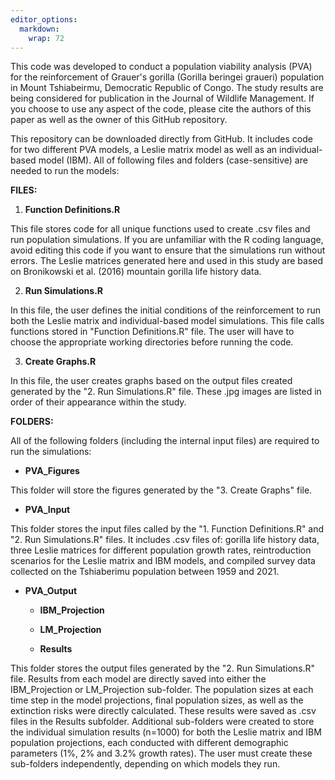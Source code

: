 ```yaml
---
editor_options: 
  markdown: 
    wrap: 72
---
```


This code was developed to conduct a population viability analysis (PVA)
for the reinforcement of Grauer's gorilla (Gorilla beringei graueri)
population in Mount Tshiabeirmu, Democratic Republic of Congo. The study
results are being considered for publication in the Journal of Wildlife
Management. If you choose to use any aspect of the code, please cite the
authors of this paper as well as the owner of this GitHub repository.

This repository can be downloaded directly from GitHub. It includes code
for two different PVA models, a Leslie matrix model as well as an
individual-based model (IBM). All of following files and folders
(case-sensitive) are needed to run the models:

**FILES:**

1.  **Function Definitions.R**

This file stores code for all unique functions used to create .csv files
and run population simulations. If you are unfamiliar with the R coding
language, avoid editing this code if you want to ensure that the
simulations run without errors. The Leslie matrices generated here and
used in this study are based on Bronikowski et al. (2016) mountain
gorilla life history data.

2.  **Run Simulations.R**

In this file, the user defines the initial conditions of the
reinforcement to run both the Leslie matrix and individual-based model
simulations. This file calls functions stored in "Function
Definitions.R" file. The user will have to choose the appropriate
working directories before running the code.

3.  **Create Graphs.R**

In this file, the user creates graphs based on the output files created
generated by the "2. Run Simulations.R" file. These .jpg images are
listed in order of their appearance within the study.

**FOLDERS:**

All of the following folders (including the internal input files) are
required to run the simulations:

-   **PVA_Figures**

This folder will store the figures generated by the "3. Create Graphs"
file.

-   **PVA_Input**

This folder stores the input files called by the "1. Function
Definitions.R" and "2. Run Simulations.R" files. It includes .csv files
of: gorilla life history data, three Leslie matrices for different
population growth rates, reintroduction scenarios for the Leslie matrix
and IBM models, and compiled survey data collected on the Tshiaberimu
population between 1959 and 2021.

-   **PVA_Output**

    -   **IBM_Projection**

    -   **LM_Projection**

    -   **Results**

This folder stores the output files generated by the "2. Run
Simulations.R" file. Results from each model are directly saved into
either the IBM_Projection or LM_Projection sub-folder. The population
sizes at each time step in the model projections, final population
sizes, as well as the extinction risks were directly calculated. These
results were saved as .csv files in the Results subfolder. Additional
sub-folders were created to store the individual simulation results
(n=1000) for both the Leslie matrix and IBM population projections, each
conducted with different demographic parameters (1%, 2% and 3.2% growth
rates). The user must create these sub-folders independently, depending
on which models they run.

